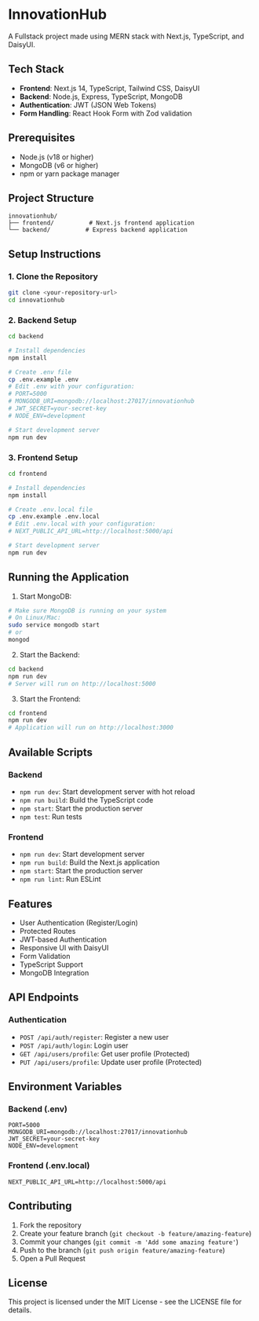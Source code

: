 # InnovationHub
A Fullstack project made using MERN stack with Next.js, TypeScript, and DaisyUI.

## Tech Stack
- **Frontend**: Next.js 14, TypeScript, Tailwind CSS, DaisyUI
- **Backend**: Node.js, Express, TypeScript, MongoDB
- **Authentication**: JWT (JSON Web Tokens)
- **Form Handling**: React Hook Form with Zod validation

## Prerequisites
- Node.js (v18 or higher)
- MongoDB (v6 or higher)
- npm or yarn package manager

## Project Structure
```
innovationhub/
├── frontend/          # Next.js frontend application
└── backend/          # Express backend application
```

## Setup Instructions

### 1. Clone the Repository
```bash
git clone <your-repository-url>
cd innovationhub
```

### 2. Backend Setup
```bash
cd backend

# Install dependencies
npm install

# Create .env file
cp .env.example .env
# Edit .env with your configuration:
# PORT=5000
# MONGODB_URI=mongodb://localhost:27017/innovationhub
# JWT_SECRET=your-secret-key
# NODE_ENV=development

# Start development server
npm run dev
```

### 3. Frontend Setup
```bash
cd frontend

# Install dependencies
npm install

# Create .env.local file
cp .env.example .env.local
# Edit .env.local with your configuration:
# NEXT_PUBLIC_API_URL=http://localhost:5000/api

# Start development server
npm run dev
```

## Running the Application

1. Start MongoDB:
```bash
# Make sure MongoDB is running on your system
# On Linux/Mac:
sudo service mongodb start
# or
mongod
```

2. Start the Backend:
```bash
cd backend
npm run dev
# Server will run on http://localhost:5000
```

3. Start the Frontend:
```bash
cd frontend
npm run dev
# Application will run on http://localhost:3000
```

## Available Scripts

### Backend
- `npm run dev`: Start development server with hot reload
- `npm run build`: Build the TypeScript code
- `npm start`: Start the production server
- `npm test`: Run tests

### Frontend
- `npm run dev`: Start development server
- `npm run build`: Build the Next.js application
- `npm start`: Start the production server
- `npm run lint`: Run ESLint

## Features
- User Authentication (Register/Login)
- Protected Routes
- JWT-based Authentication
- Responsive UI with DaisyUI
- Form Validation
- TypeScript Support
- MongoDB Integration

## API Endpoints

### Authentication
- `POST /api/auth/register`: Register a new user
- `POST /api/auth/login`: Login user
- `GET /api/users/profile`: Get user profile (Protected)
- `PUT /api/users/profile`: Update user profile (Protected)

## Environment Variables

### Backend (.env)
```
PORT=5000
MONGODB_URI=mongodb://localhost:27017/innovationhub
JWT_SECRET=your-secret-key
NODE_ENV=development
```

### Frontend (.env.local)
```
NEXT_PUBLIC_API_URL=http://localhost:5000/api
```

## Contributing
1. Fork the repository
2. Create your feature branch (`git checkout -b feature/amazing-feature`)
3. Commit your changes (`git commit -m 'Add some amazing feature'`)
4. Push to the branch (`git push origin feature/amazing-feature`)
5. Open a Pull Request

## License
This project is licensed under the MIT License - see the LICENSE file for details.
